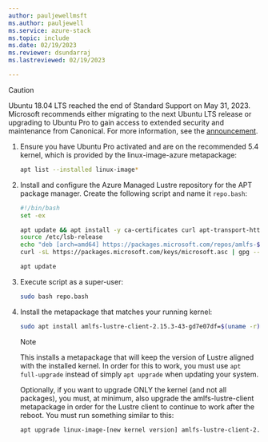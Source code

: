 ```yaml
---
author: pauljewellmsft
ms.author: pauljewell
ms.service: azure-stack
ms.topic: include
ms.date: 02/19/2023
ms.reviewer: dsundarraj
ms.lastreviewed: 02/19/2023

---
```


> [!CAUTION]
> Ubuntu 18.04 LTS reached the end of Standard Support on May 31, 2023. Microsoft recommends either migrating to the next Ubuntu LTS release or upgrading to Ubuntu Pro to gain access to extended security and maintenance from Canonical. For more information, see the [announcement](https://techcommunity.microsoft.com/t5/linux-and-open-source-blog/canonical-ubuntu-18-04-lts-reaching-end-of-standard-support/ba-p/3822623).

1. Ensure you have Ubuntu Pro activated and are on the recommended 5.4 kernel, which is provided by the linux-image-azure metapackage:

   ```bash
   apt list --installed linux-image*
   ```

1. Install and configure the Azure Managed Lustre repository for the APT package manager. Create the following script and name it `repo.bash`:

   ```bash
   #!/bin/bash
   set -ex
   
   apt update && apt install -y ca-certificates curl apt-transport-https lsb-release gnupg
   source /etc/lsb-release
   echo "deb [arch=amd64] https://packages.microsoft.com/repos/amlfs-${DISTRIB_CODENAME}/ ${DISTRIB_CODENAME} main" | tee /etc/apt/sources.list.d/amlfs.list
   curl -sL https://packages.microsoft.com/keys/microsoft.asc | gpg --dearmor | tee /etc/apt/trusted.gpg.d/microsoft.gpg > /dev/null
   
   apt update
   ```

1. Execute script as a super-user:

   ```bash
   sudo bash repo.bash
   ```

1. Install the metapackage that matches your running kernel:

   ```bash
   sudo apt install amlfs-lustre-client-2.15.3-43-gd7e07df=$(uname -r)
   ```

   > [!NOTE]
   > This installs a metapackage that will keep the version of Lustre aligned with the installed kernel. In order for this to work, you must use `apt full-upgrade` instead of simply `apt upgrade` when updating your system.

   Optionally, if you want to upgrade ONLY the kernel (and not all packages), you must, at minimum, also upgrade the amlfs-lustre-client metapackage in order for the Lustre client to continue to work after the reboot. You must run something similar to this:

   ```bash
   apt upgrade linux-image-[new kernel version] amlfs-lustre-client-2.15.3-43-gd7e07df
   ```
